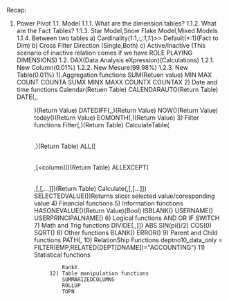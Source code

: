 Recap:

1. Power Pivot
	1.1. Model
		1.1.1. What are the dimension tables?
		1.1.2. What are the Fact Tables?
		1.1.3. Star Model,Snow Flake Model,Mixed Models
		1.1.4. Between two tables
			a) Cardinality(1:1,*:*,*:1,1:*)>> Default(*:1)(Fact to Dim)
			b) Cross Filter Direction (Single,Both)
			c) Active/Inactive (This scenario of inactive relation comes if we have ROLE PLAYING DIMENSIONS)
	1.2. DAX(Data Analysis eXpression)(Calculations)
		1.2.1. New Column(0.01%)
		1.2.2. New Mesure(99.98%)
		1.2.3. New Table(0.01%)
			1).Aggregation functions
				SUM(Retuen value)
				MIN
				MAX
				COUNT
				COUNTA
				SUMX
				MINX
				MAXX
				COUNTX
				COUNTAX
			2) Date and time functions
				Calendar(Retuen Table)
				CALENDARAUTO(Return Table)
				DATE(<yyyy>,<mm>,<dd>)(Return Value)
				DATEDIFF(<startdate>,<enddate>,<interval>)(Return Value)
				NOW()(Return Value)
				today()(Return Value)
				EOMONTH(<DATE>,<months>)(Return Value)
			3) Filter functions
				Filter(<Table>,<filter>)(Return Table)
				CalculateTable(<Table>,<filter>)(Return Table)
				ALL([<Table>,[<column]])(Return Table)
				ALLEXCEPT(<table>,<column>[,<column>[,…]])(Return Table)
				Calculate(<Expression>,[<filter1>,[<Filter2>...]])
				SELECTEDVALUE())Returns slicer selected value/coresponding value
			4) Financial functions
			5) Information functions
				HASONEVALUE(<columnName>)(Return Value)(Bool)
				ISBLANK(<value>) 
				USERNAME()
				USERPRINCIPALNAME()
			6) Logical functions
				AND
				OR
				IF
				SWITCH
			7) Math and Trig functions
				DIVIDE(<num>,<den>,[<alternate Result>])
				ABS
				SIN(pi()/2)
				COS(0)
				SQRT(<number>)
			8) Other functions
				BLANK()
				ERROR()
			9) Parent and Child functions
				PATH(<empno>,<mgrno>
			10) RelationShip Functions
				deptno10_data_only = FILTER(EMP,RELATED(DEPT[DNAME])="ACCOUNTING")
			11) Statistical functions

				RankX
			12) Table manipulation functions
				SUMMARIZEDCOLUMNS
				ROLLUP
				TOPN


				
	
		

		
		
